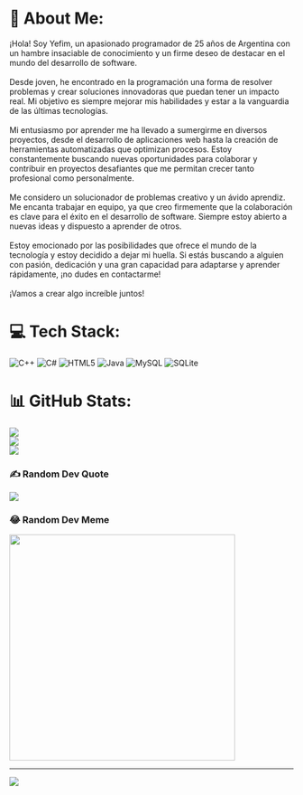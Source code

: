 # 💫 About Me:
¡Hola! Soy Yefim, un apasionado programador de 25 años de Argentina con un hambre insaciable de conocimiento y un firme deseo de destacar en el mundo del desarrollo de software.<br><br>Desde joven, he encontrado en la programación una forma de resolver problemas y crear soluciones innovadoras que puedan tener un impacto real. Mi objetivo es siempre mejorar mis habilidades y estar a la vanguardia de las últimas tecnologías.<br><br>Mi entusiasmo por aprender me ha llevado a sumergirme en diversos proyectos, desde el desarrollo de aplicaciones web hasta la creación de herramientas automatizadas que optimizan procesos. Estoy constantemente buscando nuevas oportunidades para colaborar y contribuir en proyectos desafiantes que me permitan crecer tanto profesional como personalmente.<br><br>Me considero un solucionador de problemas creativo y un ávido aprendiz. Me encanta trabajar en equipo, ya que creo firmemente que la colaboración es clave para el éxito en el desarrollo de software. Siempre estoy abierto a nuevas ideas y dispuesto a aprender de otros.<br><br>Estoy emocionado por las posibilidades que ofrece el mundo de la tecnología y estoy decidido a dejar mi huella. Si estás buscando a alguien con pasión, dedicación y una gran capacidad para adaptarse y aprender rápidamente, ¡no dudes en contactarme!<br><br>¡Vamos a crear algo increíble juntos!


# 💻 Tech Stack:
![C++](https://img.shields.io/badge/c++-%2300599C.svg?style=for-the-badge&logo=c%2B%2B&logoColor=white) ![C#](https://img.shields.io/badge/c%23-%23239120.svg?style=for-the-badge&logo=csharp&logoColor=white) ![HTML5](https://img.shields.io/badge/html5-%23E34F26.svg?style=for-the-badge&logo=html5&logoColor=white) ![Java](https://img.shields.io/badge/java-%23ED8B00.svg?style=for-the-badge&logo=openjdk&logoColor=white) ![MySQL](https://img.shields.io/badge/mysql-4479A1.svg?style=for-the-badge&logo=mysql&logoColor=white) ![SQLite](https://img.shields.io/badge/sqlite-%2307405e.svg?style=for-the-badge&logo=sqlite&logoColor=white)
# 📊 GitHub Stats:
![](https://github-readme-stats.vercel.app/api?username=yefimelbig&theme=tokyonight&hide_border=false&include_all_commits=false&count_private=false)<br/>
![](https://github-readme-streak-stats.herokuapp.com/?user=yefimelbig&theme=tokyonight&hide_border=false)<br/>
![](https://github-readme-stats.vercel.app/api/top-langs/?username=yefimelbig&theme=tokyonight&hide_border=false&include_all_commits=false&count_private=false&layout=compact)

### ✍️ Random Dev Quote
![](https://quotes-github-readme.vercel.app/api?type=horizontal&theme=radical)

### 😂 Random Dev Meme
<img src='https://memer-new.vercel.app/' style="height: 400px;"/>

---
[![](https://visitcount.itsvg.in/api?id=yefimelbig&icon=0&color=0)](https://visitcount.itsvg.in)

